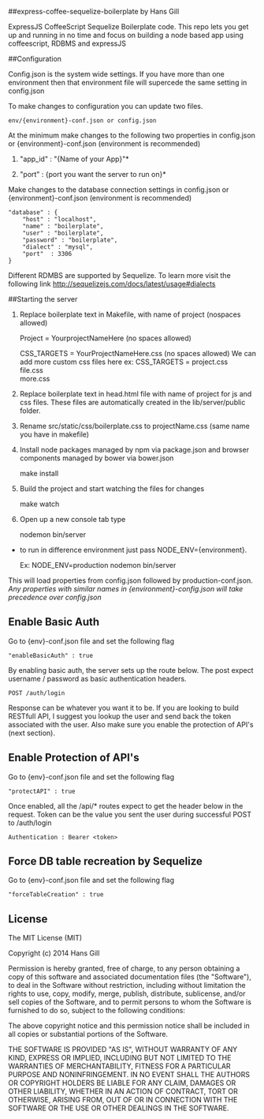 
##express-coffee-sequelize-boilerplate by Hans Gill

ExpressJS CoffeeScript Sequelize Boilerplate code. This repo lets you get up and running in no time and focus on building a node based app using coffeescript, RDBMS and expressJS

##Configuration

Config.json is the system wide settings. If you have more than one environment then that environment file will supercede the same setting in config.json

To make changes to configuration you can update two files.

    env/{environment}-conf.json or config.json

At the minimum make changes to the following two properties in config.json or {environment}-conf.json (environment is recommended)

1) "app_id" : "{Name of your App}"*

2) "port" : {port you want the server to run on}*

Make changes to the database connection settings in config.json or {environment}-conf.json (environment is recommended)

    "database" : {
        "host" : "localhost",
        "name" : "boilerplate",
        "user" : "boilerplate",
        "password" : "boilerplate",
        "dialect" : "mysql",
        "port"  : 3306
    }

Different RDMBS are supported by Sequelize. To learn more visit the following link http://sequelizejs.com/docs/latest/usage#dialects


##Starting the server

1) Replace boilerplate text in Makefile, with name of project (nospaces allowed)
    
    Project = YourprojectNameHere (no spaces allowed)

    CSS_TARGETS = YourProjectNameHere.css (no spaces allowed) We can add more custom css files here
    ex: CSS_TARGETS =   project.css \
                        file.css \
                        more.css

2) Replace boilerplate text in head.html file with name of project for js and css files. These files are automatically created in the lib/server/public folder.

    <link href="css/boilerplate.css" rel="stylesheet">
    <script src="js/boilerplate.build.js" type="text/javascript"></script>

3) Rename src/static/css/boilerplate.css to projectName.css (same name you have in makefile)

4) Install node packages managed by npm via package.json and browser components managed by bower via bower.json
  
    make install

5) Build the project and start watching the files for changes

    make watch

6) Open up a new console tab type
    
    nodemon bin/server

  * to run in difference environment just pass NODE_ENV={environment}.
  
    Ex: NODE_ENV=production nodemon bin/server

  This will load properties from config.json followed by production-conf.json. *Any properties with similar names in {environment}-config.json will take precedence over config.json*

## Enable Basic Auth

Go to {env}-conf.json file and set the following flag
    
    "enableBasicAuth" : true

By enabling basic auth, the server sets up the route below. The post expect username / password as basic authentication headers.
    
    POST /auth/login

Response can be whatever you want it to be. If you are looking to build RESTfull API, I suggest you lookup the user and send back the token associated with the user. Also make sure you enable the protection of API's (next section).

## Enable Protection of API's

Go to {env}-conf.json file and set the following flag
    
    "protectAPI" : true

Once enabled, all the /api/* routes expect to get the header below in the request. Token can be the value you sent the user during successful POST to /auth/login
    
    Authentication : Bearer <token>

## Force DB table recreation by Sequelize

Go to {env}-conf.json file and set the following flag
    
    "forceTableCreation" : true


## License 

The MIT License (MIT)

Copyright (c) 2014 Hans Gill

Permission is hereby granted, free of charge, to any person obtaining a copy
of this software and associated documentation files (the "Software"), to deal
in the Software without restriction, including without limitation the rights
to use, copy, modify, merge, publish, distribute, sublicense, and/or sell
copies of the Software, and to permit persons to whom the Software is
furnished to do so, subject to the following conditions:

The above copyright notice and this permission notice shall be included in
all copies or substantial portions of the Software.

THE SOFTWARE IS PROVIDED "AS IS", WITHOUT WARRANTY OF ANY KIND, EXPRESS OR
IMPLIED, INCLUDING BUT NOT LIMITED TO THE WARRANTIES OF MERCHANTABILITY,
FITNESS FOR A PARTICULAR PURPOSE AND NONINFRINGEMENT. IN NO EVENT SHALL THE
AUTHORS OR COPYRIGHT HOLDERS BE LIABLE FOR ANY CLAIM, DAMAGES OR OTHER
LIABILITY, WHETHER IN AN ACTION OF CONTRACT, TORT OR OTHERWISE, ARISING FROM,
OUT OF OR IN CONNECTION WITH THE SOFTWARE OR THE USE OR OTHER DEALINGS IN
THE SOFTWARE.